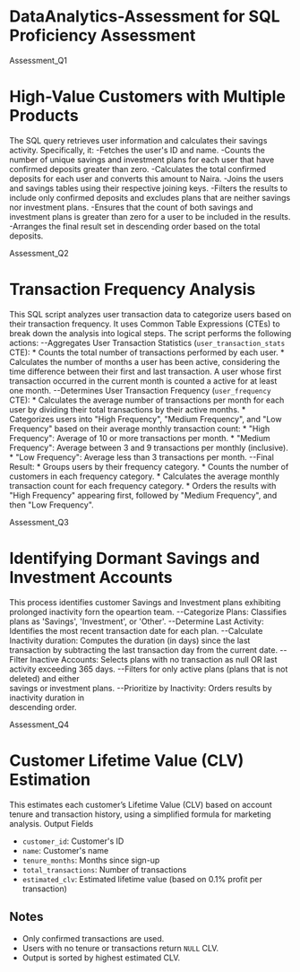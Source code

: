 # DataAnalytics-Assessment for SQL Proficiency Assessment
Assessment_Q1  
# High-Value Customers with Multiple Products

The SQL query retrieves user information and calculates their savings activity. Specifically, it:
-Fetches the user's ID and name.
-Counts the number of unique savings and investment plans for each user that have confirmed deposits greater than zero.
-Calculates the total confirmed deposits for each user and converts this amount to Naira.
-Joins the users and savings tables using their respective joining keys.
-Filters the results to include only confirmed deposits and excludes plans that are neither savings nor investment plans.
-Ensures that the count of both savings and investment plans is greater than zero for a user to be included in the results.
-Arranges the final result set in descending order based on the total deposits.

Assessment_Q2
# Transaction Frequency Analysis

This SQL script analyzes user transaction data to categorize users based on their transaction frequency. It uses Common Table Expressions (CTEs) to break down the analysis into logical steps.
The script performs the following actions:
--Aggregates User Transaction Statistics (`user_transaction_stats` CTE):
    * Counts the total number of transactions performed by each user.
    * Calculates the number of months a user has been active, considering the time difference between their first and last          transaction. A user whose first transaction occurred in the current month is counted a active for at least one month.
--Determines User Transaction Frequency (`user_frequency` CTE):
    * Calculates the average number of transactions per month for each user by dividing their total transactions by their           active months.
    * Categorizes users into "High Frequency", "Medium Frequency", and "Low Frequency" based on their average monthly               transaction count:
    * "High Frequency": Average of 10 or more transactions per month.
    * "Medium Frequency": Average between 3 and 9 transactions per monthly (inclusive).
    * "Low Frequency": Average less than 3 transactions per month.
--Final Result:
    * Groups users by their frequency category.
    * Counts the number of customers in each frequency category.
    * Calculates the average monthly transaction count for each frequency category.
    * Orders the results with "High Frequency" appearing first, followed by "Medium Frequency", and then "Low Frequency".

Assessment_Q3
# Identifying Dormant Savings and Investment Accounts

This process identifies customer Savings and Investment plans exhibiting prolonged inactivity forn the opeartion team.
--Categorize Plans: Classifies plans as 'Savings', 'Investment', or 'Other'.
--Determine Last Activity: Identifies the most recent transaction date for each plan.
--Calculate Inactivity duration: Computes the duration (in days) since the last transaction by subtracting the last 
  transaction day from the current date.
--Filter Inactive Accounts: Selects plans with no transaction as null OR 
  last activity exceeding 365 days.
--Filters for only active plans (plans that is not deleted) and either     
  savings or investment plans.
--Prioritize by Inactivity: Orders results by inactivity duration in   
  descending order.

Assessment_Q4
# Customer Lifetime Value (CLV) Estimation

This estimates each customer’s Lifetime Value (CLV) based on account tenure and transaction history, using a simplified formula for marketing analysis.
Output Fields
- `customer_id`: Customer's ID  
- `name`: Customer's name  
- `tenure_months`: Months since sign-up  
- `total_transactions`: Number of transactions  
- `estimated_clv`: Estimated lifetime value (based on 0.1% profit per transaction)
## Notes
- Only confirmed transactions are used.
- Users with no tenure or transactions return `NULL` CLV.
- Output is sorted by highest estimated CLV.


